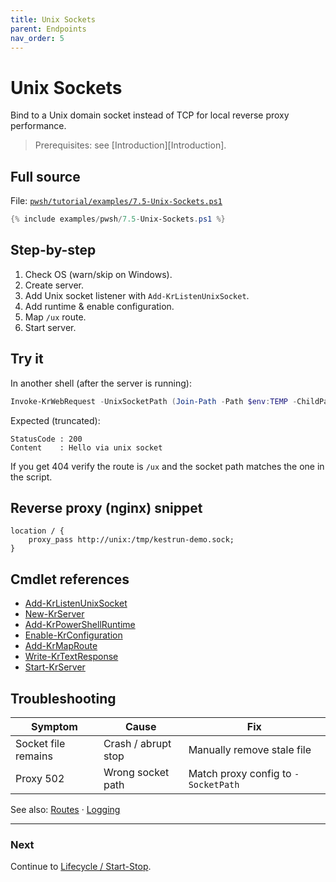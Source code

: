 ```yaml
---
title: Unix Sockets
parent: Endpoints
nav_order: 5
---
```


# Unix Sockets

Bind to a Unix domain socket instead of TCP for local reverse proxy performance.

> Prerequisites: see [Introduction][Introduction].

## Full source

File: [`pwsh/tutorial/examples/7.5-Unix-Sockets.ps1`][7.5-Unix-Sockets.ps1]

```powershell
{% include examples/pwsh/7.5-Unix-Sockets.ps1 %}
```

## Step-by-step

1. Check OS (warn/skip on Windows).
2. Create server.
3. Add Unix socket listener with `Add-KrListenUnixSocket`.
4. Add runtime & enable configuration.
5. Map `/ux` route.
6. Start server.

## Try it

In another shell (after the server is running):

```powershell
Invoke-KrWebRequest -UnixSocketPath (Join-Path -Path $env:TEMP -ChildPath 'kestrun-demo.sock') -Method GET -Path '/ux'
```

Expected (truncated):

```text
StatusCode : 200
Content    : Hello via unix socket
```

If you get 404 verify the route is `/ux` and the socket path matches the one in the script.

## Reverse proxy (nginx) snippet

```nginx
location / {
    proxy_pass http://unix:/tmp/kestrun-demo.sock;
}
```

## Cmdlet references

- [Add-KrListenUnixSocket][Add-KrListenUnixSocket]
- [New-KrServer][New-KrServer]
- [Add-KrPowerShellRuntime][Add-KrPowerShellRuntime]
- [Enable-KrConfiguration][Enable-KrConfiguration]
- [Add-KrMapRoute][Add-KrMapRoute]
- [Write-KrTextResponse][Write-KrTextResponse]
- [Start-KrServer][Start-KrServer]

## Troubleshooting

| Symptom             | Cause               | Fix                                 |
| ------------------- | ------------------- | ----------------------------------- |
| Socket file remains | Crash / abrupt stop | Manually remove stale file          |
| Proxy 502           | Wrong socket path   | Match proxy config to `-SocketPath` |

See also: [Routes](../2.routes/index) · [Logging](../5.logging/index)

---

### Next

Continue to [Lifecycle / Start-Stop](../14.lifecycle/1.Start-Stop).

[7.5-Unix-Sockets.ps1]: /pwsh/tutorial/examples/7.5-Unix-Sockets.ps1
[Add-KrListenUnixSocket]: /pwsh/cmdlets/Add-KrListenUnixSocket
[New-KrServer]: /pwsh/cmdlets/New-KrServer
[Add-KrPowerShellRuntime]: /pwsh/cmdlets/Add-KrPowerShellRuntime
[Enable-KrConfiguration]: /pwsh/cmdlets/Enable-KrConfiguration
[Add-KrMapRoute]: /pwsh/cmdlets/Add-KrMapRoute
[Write-KrTextResponse]: /pwsh/cmdlets/Write-KrTextResponse
[Start-KrServer]: /pwsh/cmdlets/Start-KrServer
